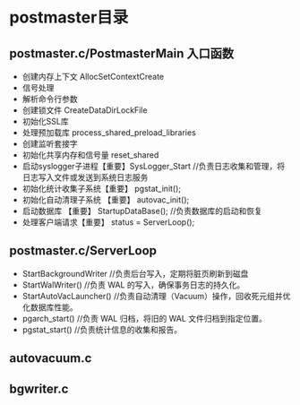 # postmaster目录

## postmaster.c/PostmasterMain 入口函数
- 创建内存上下文 AllocSetContextCreate
- 信号处理 
- 解析命令行参数
- 创建锁文件 CreateDataDirLockFile
- 初始化SSL库
- 处理预加载库 process_shared_preload_libraries
- 创建监听套接字
- 初始化共享内存和信号量 reset_shared
- 启动syslogger子进程【重要】SysLogger_Start //负责日志收集和管理，将日志写入文件或发送到系统日志服务
- 初始化统计收集子系统【重要】 pgstat_init();
- 初始化自动清理子系统 【重要】 autovac_init();
- 启动数据库 【重要】 StartupDataBase(); //负责数据库的启动和恢复
- 处理客户端请求【重要】 status = ServerLoop();

## postmaster.c/ServerLoop
- StartBackgroundWriter //负责后台写入，定期将脏页刷新到磁盘
- StartWalWriter() //负责 WAL 的写入，确保事务日志的持久化。
- StartAutoVacLauncher() //负责自动清理（Vacuum）操作，回收死元组并优化数据库性能。
- pgarch_start() //负责 WAL 归档，将旧的 WAL 文件归档到指定位置。
- pgstat_start() //负责统计信息的收集和报告。

## autovacuum.c


## bgwriter.c
